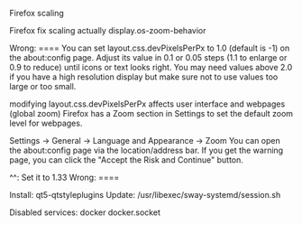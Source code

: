 Firefox scaling

Firefox fix scaling actually
display.os-zoom-behavior

Wrong: ====
You can set layout.css.devPixelsPerPx to 1.0 (default is -1) on the about:config page. Adjust its value in 0.1 or 0.05 steps (1.1 to enlarge or 0.9 to reduce) until icons or text looks right. You may need values above 2.0 if you have a high resolution display but make sure not to use values too large or too small.

modifying layout.css.devPixelsPerPx affects user interface and webpages (global zoom)
Firefox has a Zoom section in Settings to set the default zoom level for webpages.

Settings -> General -> Language and Appearance -> Zoom
You can open the about:config page via the location/address bar. If you get the warning page, you can click the "Accept the Risk and Continue" button.

^^: Set it to 1.33
Wrong: ====

Install: qt5-qtstyleplugins
Update: /usr/libexec/sway-systemd/session.sh


Disabled services: docker docker.socket

